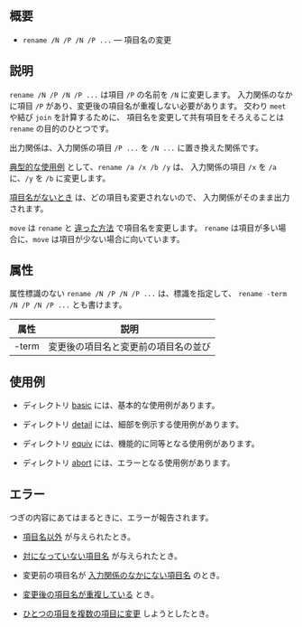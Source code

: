 
概要
------------------------------------------------------------------

* `rename /N /P /N /P ...` — 項目名の変更

説明
------------------------------------------------------------------

`rename /N /P /N /P ...` は項目 `/P` の名前を `/N` に変更します。
入力関係のなかに項目 `/P` があり、変更後の項目名が重複しない必要があります。
交わり `meet` や結び `join` を計算するために、
項目名を変更して共有項目をそろえることは `rename` の目的のひとつです。

出力関係は、入力関係の項目 `/P ...` を `/N ...` に置き換えた関係です。

[典型的な使用例] として、`rename /a /x /b /y` は、
入力関係の項目 `/x` を `/a` に、`/y` を `/b` に変更します。

[項目名がないとき] は、どの項目も変更されないので、
入力関係がそのまま出力されます。

`move` は `rename` と [違った方法] で項目名を変更します。
`rename` は項目が多い場合に、`move` は項目が少ない場合に向いています。

[典型的な使用例]:                 basic/README.md#rename-basic-xyk
[項目名がないとき]:               detail/README.md#rename-detail-no-termsk
[違った方法]:                     equiv/README.md#rename-equiv-movek

属性
------------------------------------------------------------------

属性標識のない `rename /N /P /N /P ...` は、標識を指定して、
`rename -term /N /P /N /P ...` とも書けます。

| 属性     | 説明 |
|----------|------|
| -term    | 変更後の項目名と変更前の項目名の並び |

使用例
------------------------------------------------------------------

* ディレクトリ [basic](basic) には、基本的な使用例があります。

* ディレクトリ [detail](detail) には、細部を例示する使用例があります。

* ディレクトリ [equiv](equiv) には、機能的に同等となる使用例があります。

* ディレクトリ [abort](abort) には、エラーとなる使用例があります。

エラー
------------------------------------------------------------------

つぎの内容にあてはまるときに、エラーが報告されます。

* [項目名以外] が与えられたとき。

* [対になっていない項目名] が与えられたとき。

* 変更前の項目名が [入力関係のなかにない項目名] のとき。

* [変更後の項目名が重複している] とき。

* [ひとつの項目を複数の項目に変更] しようとしたとき。

[項目名以外]:                     abort/README.md#rename-abort-not-termk
[対になっていない項目名]:         abort/README.md#rename-abort-oddk
[入力関係のなかにない項目名]:     abort/README.md#rename-abort-unknownk
[変更後の項目名が重複している]:   abort/README.md#rename-abort-conflictk
[ひとつの項目を複数の項目に変更]: abort/README.md#rename-abort-forkk


